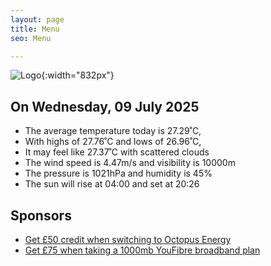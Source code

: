 ```yaml
---
layout: page
title: Menu
seo: Menu

---
```


![Logo](/images/logo.jpg){:width="832px"}

<!-- weather_marker starts -->
## On Wednesday, 09 July 2025

- The average temperature today is 27.29˚C,
- With highs of 27.76˚C and lows of 26.96˚C,
- It may feel like 27.37˚C with scattered clouds
- The wind speed is 4.47m/s and visibility is 10000m
- The pressure is 1021hPa and humidity is 45%
- The sun will rise at 04:00 and set at 20:26

<!-- weather_marker ends -->

## Sponsors

- [Get £50 credit when switching to Octopus Energy](https://bit.ly/3oD1nnS)
- [Get £75 when taking a 1000mb YouFibre broadband plan](https://aklam.io/91zWhU?)
